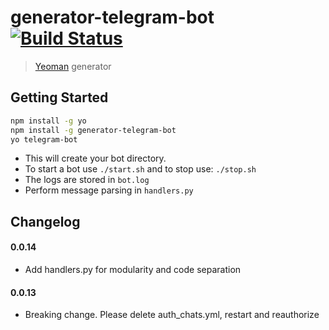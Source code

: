 # generator-telegram-bot [![Build Status](https://secure.travis-ci.org/ashneo76/generator-telegram-bot.png?branch=master)](https://travis-ci.org/ashneo76/generator-telegram-bot)

> [Yeoman](http://yeoman.io) generator


## Getting Started

```bash
npm install -g yo
npm install -g generator-telegram-bot
yo telegram-bot
``` 
* This will create your bot directory.
* To start a bot use `./start.sh` and to stop use: `./stop.sh`
* The logs are stored in `bot.log`
* Perform message parsing in `handlers.py`


## Changelog

#### 0.0.14
  * Add handlers.py for modularity and code separation

#### 0.0.13
  * Breaking change. Please delete auth_chats.yml, restart and reauthorize
